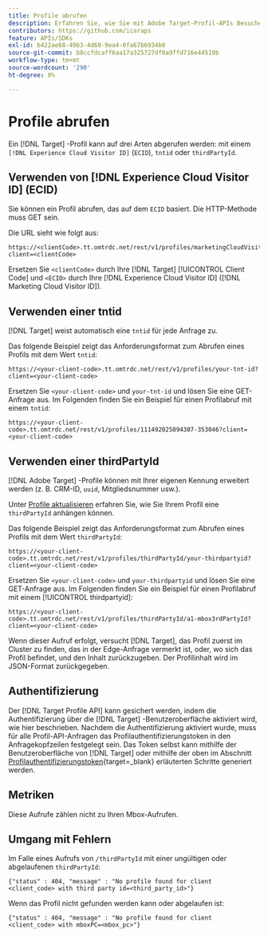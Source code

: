 ```yaml
---
title: Profile abrufen
description: Erfahren Sie, wie Sie mit Adobe Target-Profil-APIs Besucherdaten zur Verwendung in [!DNL Target] abrufen können.
contributors: https://github.com/icaraps
feature: APIs/SDKs
exl-id: b422ae68-49b3-4d60-9ea4-0fa67b6934b0
source-git-commit: b8ccfdcaff6aa17a325727df0a9ffd716e44519b
workflow-type: tm+mt
source-wordcount: '290'
ht-degree: 0%

---
```


# Profile abrufen

Ein [!DNL Target] -Profil kann auf drei Arten abgerufen werden: mit einem `[!DNL Experience Cloud Visitor ID]` (`ECID`), `tntid` oder `thirdPartyId`.

## Verwenden von [!DNL Experience Cloud Visitor ID] (ECID)

Sie können ein Profil abrufen, das auf dem `ECID` basiert. Die HTTP-Methode muss GET sein.

Die URL sieht wie folgt aus:

```
https://<clientCode>.tt.omtrdc.net/rest/v1/profiles/marketingCloudVisitorId/<ECID>?client=<clientCode>
```

Ersetzen Sie `<clientCode>` durch Ihre [!DNL Target] [!UICONTROL Client Code] und `<ECID>` durch Ihre [!DNL Experience Cloud Visitor ID] ([!DNL Marketing Cloud Visitor ID]).

## Verwenden einer tntid

[!DNL Target] weist automatisch eine `tntid` für jede Anfrage zu.

Das folgende Beispiel zeigt das Anforderungsformat zum Abrufen eines Profils mit dem Wert `tntid`:

```
https://<your-client-code>.tt.omtrdc.net/rest/v1/profiles/your-tnt-id?client=<your-client-code>
```

Ersetzen Sie `<your-client-code>` und `your-tnt-id` und lösen Sie eine GET-Anfrage aus. Im Folgenden finden Sie ein Beispiel für einen Profilabruf mit einem `tntid`:

```
https://<your-client-code>.tt.omtrdc.net/rest/v1/profiles/111492025094307-353046?client=<your-client-code>
```

## Verwenden einer thirdPartyId

[!DNL Adobe Target] -Profile können mit Ihrer eigenen Kennung erweitert werden (z. B. CRM-ID, `uuid`, Mitgliedsnummer usw.).

Unter [Profile aktualisieren](/help/dev/administer/profile-api/profile-api-overview.md) erfahren Sie, wie Sie Ihrem Profil eine `thirdPartyId` anhängen können.

Das folgende Beispiel zeigt das Anforderungsformat zum Abrufen eines Profils mit dem Wert `thirdPartyId`:

```
https://<your-client-code>.tt.omtrdc.net/rest/v1/profiles/thirdPartyId/your-thirdpartyid?client=<your-client-code>
```

Ersetzen Sie `<your-client-code>` und `your-thirdpartyid` und lösen Sie eine GET-Anfrage aus. Im Folgenden finden Sie ein Beispiel für einen Profilabruf mit einem [!UICONTROL thirdpartyid]:

```
https://<your-client-code>.tt.omtrdc.net/rest/v1/profiles/thirdPartyId/a1-mbox3rdPartyId?client=<your-client-code>
```

Wenn dieser Aufruf erfolgt, versucht [!DNL Target], das Profil zuerst im Cluster zu finden, das in der Edge-Anfrage vermerkt ist, oder, wo sich das Profil befindet, und den Inhalt zurückzugeben. Der Profilinhalt wird im JSON-Format zurückgegeben.

## Authentifizierung

Der [!DNL Target Profile API] kann gesichert werden, indem die Authentifizierung über die [!DNL Target] -Benutzeroberfläche aktiviert wird, wie hier beschrieben. Nachdem die Authentifizierung aktiviert wurde, muss für alle Profil-API-Anfragen das Profilauthentifizierungstoken in den Anfragekopfzeilen festgelegt sein. Das Token selbst kann mithilfe der Benutzeroberfläche von [!DNL Target] oder mithilfe der oben im Abschnitt [Profilauthentifizierungstoken](https://developers.adobetarget.com/api/#authentication-tokens){target=_blank} erläuterten Schritte generiert werden.

## Metriken

Diese Aufrufe zählen nicht zu Ihren Mbox-Aufrufen.

## Umgang mit Fehlern

Im Falle eines Aufrufs von `/thirdPartyId` mit einer ungültigen oder abgelaufenen `thirdPartyId`:

```
{"status" : 404, "message" : "No profile found for client <client_code> with third party id=<third_party_id>"}
```

Wenn das Profil nicht gefunden werden kann oder abgelaufen ist:

```
{"status" : 404, "message" : "No profile found for client <client_code> with mboxPC=<mbox_pc>"}
```
